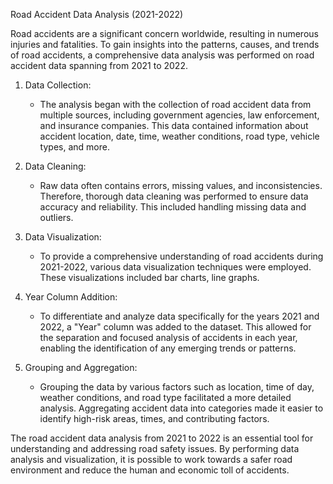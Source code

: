 Road Accident Data Analysis (2021-2022)

Road accidents are a significant concern worldwide, resulting in numerous injuries and fatalities. To gain insights into the patterns, causes, and trends of road accidents, a comprehensive data analysis was performed on road accident data spanning from 2021 to 2022.

1. Data Collection:
   - The analysis began with the collection of road accident data from multiple sources, including government agencies, law enforcement, and insurance companies. This data contained information about accident location, date, time, weather conditions, road type, vehicle types, and more.

2. Data Cleaning:
   - Raw data often contains errors, missing values, and inconsistencies. Therefore, thorough data cleaning was performed to ensure data accuracy and reliability. This included handling missing data and outliers.

3. Data Visualization:
   - To provide a comprehensive understanding of road accidents during 2021-2022, various data visualization techniques were employed. These visualizations included bar charts, line graphs.

4. Year Column Addition:
   - To differentiate and analyze data specifically for the years 2021 and 2022, a "Year" column was added to the dataset. This allowed for the separation and focused analysis of accidents in each year, enabling the identification of any emerging trends or patterns.

5. Grouping and Aggregation:
   - Grouping the data by various factors such as location, time of day, weather conditions, and road type facilitated a more detailed analysis. Aggregating accident data into categories made it easier to identify high-risk areas, times, and contributing factors.

The road accident data analysis from 2021 to 2022 is an essential tool for understanding and addressing road safety issues. By performing data analysis and visualization, it is possible to work towards a safer road environment and reduce the human and economic toll of accidents.
